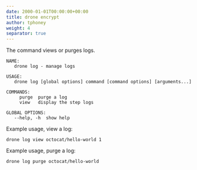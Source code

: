```yaml
---
date: 2000-01-01T00:00:00+00:00
title: drone encrypt
author: tphoney
weight: 4
separator: true
---
```


The command views or purges logs. 

```
NAME:
   drone log - manage logs

USAGE:
   drone log [global options] command [command options] [arguments...]

COMMANDS:
     purge  purge a log
     view   display the step logs

GLOBAL OPTIONS:
   --help, -h  show help
```

Example usage, view a log:

```
drone log view octocat/hello-world 1
```

Example usage, purge a log:

```
drone log purge octocat/hello-world
```
